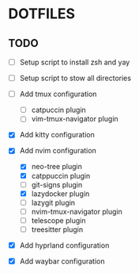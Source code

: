 # DOTFILES

## TODO
- [ ] Setup script to install zsh and yay  
- [ ] Setup script to stow all directories  
- [ ] Add tmux configuration
  - [ ] catpuccin plugin
  - [ ] vim-tmux-navigator plugin
- [X] Add kitty configuration  
- [X] Add nvim configuration
  - [X] neo-tree plugin 
  - [X] catppuccin plugin
  - [ ] git-signs plugin
  - [X] lazydocker plugin
  - [ ] lazygit plugin
  - [ ] nvim-tmux-navigator plugin
  - [ ] telescope plugin
  - [ ] treesitter plugin
- [X] Add hyprland configuration  
- [X] Add waybar configuration  

